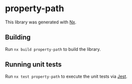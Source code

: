 # property-path

This library was generated with [Nx](https://nx.dev).

## Building

Run `nx build property-path` to build the library.

## Running unit tests

Run `nx test property-path` to execute the unit tests via [Jest](https://jestjs.io).
